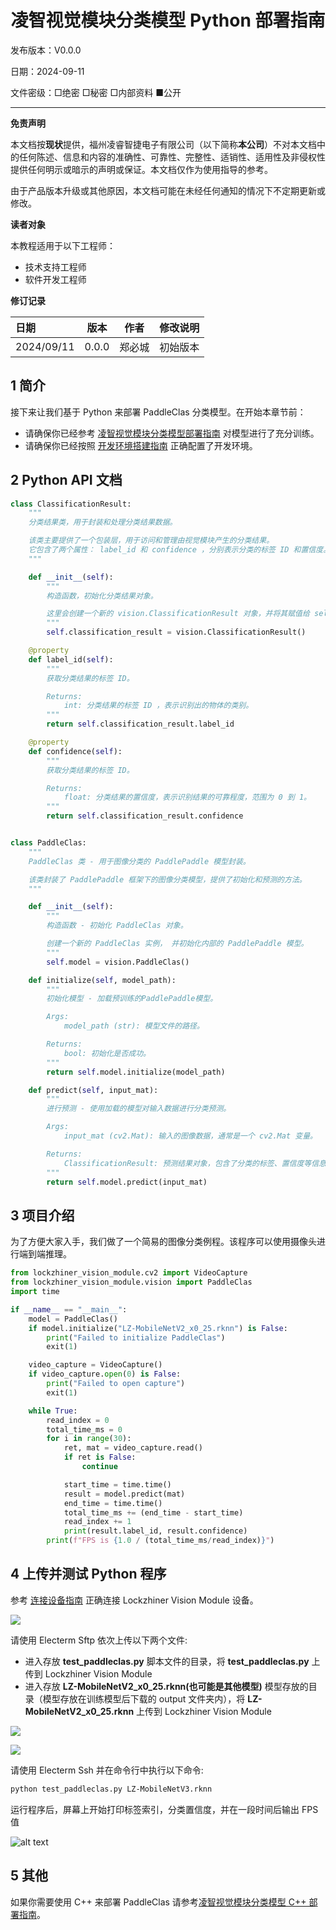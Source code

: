 <h1 align="center">凌智视觉模块分类模型 Python 部署指南</h1>

发布版本：V0.0.0

日期：2024-09-11

文件密级：□绝密 □秘密 □内部资料 ■公开  

---

**免责声明**  

本文档按**现状**提供，福州凌睿智捷电子有限公司（以下简称**本公司**）不对本文档中的任何陈述、信息和内容的准确性、可靠性、完整性、适销性、适用性及非侵权性提供任何明示或暗示的声明或保证。本文档仅作为使用指导的参考。  

由于产品版本升级或其他原因，本文档可能在未经任何通知的情况下不定期更新或修改。  

**读者对象**  

本教程适用于以下工程师：  

- 技术支持工程师  
- 软件开发工程师  

**修订记录**  

| **日期**   | **版本** | **作者** | **修改说明** |
| :--------- | -------- | -------- | ------------ |
| 2024/09/11 | 0.0.0    | 郑必城     | 初始版本     |

## 1 简介

接下来让我们基于 Python 来部署 PaddleClas 分类模型。在开始本章节前：

- 请确保你已经参考 [凌智视觉模块分类模型部署指南](../README.md) 对模型进行了充分训练。
- 请确保你已经按照 [开发环境搭建指南](../../../../docs/introductory_tutorial/python_development_environment.md) 正确配置了开发环境。

## 2 Python API 文档

```python
class ClassificationResult:
    """
    分类结果类，用于封装和处理分类结果数据。

    该类主要提供了一个包装层，用于访问和管理由视觉模块产生的分类结果。
    它包含了两个属性： label_id 和 confidence ，分别表示分类的标签 ID 和置信度。
    """

    def __init__(self):
        """
        构造函数，初始化分类结果对象。

        这里会创建一个新的 vision.ClassificationResult 对象，并将其赋值给 self.classification_result。
        """
        self.classification_result = vision.ClassificationResult()

    @property
    def label_id(self):
        """
        获取分类结果的标签 ID。

        Returns:
            int: 分类结果的标签 ID ，表示识别出的物体的类别。
        """
        return self.classification_result.label_id

    @property
    def confidence(self):
        """
        获取分类结果的标签 ID。

        Returns:
            float: 分类结果的置信度，表示识别结果的可靠程度，范围为 0 到 1。
        """
        return self.classification_result.confidence


class PaddleClas:
    """
    PaddleClas 类 - 用于图像分类的 PaddlePaddle 模型封装。

    该类封装了 PaddlePaddle 框架下的图像分类模型，提供了初始化和预测的方法。
    """

    def __init__(self):
        """
        构造函数 - 初始化 PaddleClas 对象。

        创建一个新的 PaddleClas 实例， 并初始化内部的 PaddlePaddle 模型。
        """
        self.model = vision.PaddleClas()

    def initialize(self, model_path):
        """
        初始化模型 - 加载预训练的PaddlePaddle模型。

        Args:
            model_path (str): 模型文件的路径。

        Returns:
            bool: 初始化是否成功。
        """
        return self.model.initialize(model_path)

    def predict(self, input_mat):
        """
        进行预测 - 使用加载的模型对输入数据进行分类预测。

        Args:
            input_mat (cv2.Mat): 输入的图像数据，通常是一个 cv2.Mat 变量。

        Returns:
            ClassificationResult: 预测结果对象，包含了分类的标签、置信度等信息。
        """
        return self.model.predict(input_mat)
```

## 3 项目介绍

为了方便大家入手，我们做了一个简易的图像分类例程。该程序可以使用摄像头进行端到端推理。

```python
from lockzhiner_vision_module.cv2 import VideoCapture
from lockzhiner_vision_module.vision import PaddleClas
import time

if __name__ == "__main__":
    model = PaddleClas()
    if model.initialize("LZ-MobileNetV2_x0_25.rknn") is False:
        print("Failed to initialize PaddleClas")
        exit(1)

    video_capture = VideoCapture()
    if video_capture.open(0) is False:
        print("Failed to open capture")
        exit(1)

    while True:
        read_index = 0
        total_time_ms = 0
        for i in range(30):
            ret, mat = video_capture.read()
            if ret is False:
                continue

            start_time = time.time()
            result = model.predict(mat)
            end_time = time.time()
            total_time_ms += (end_time - start_time)
            read_index += 1
            print(result.label_id, result.confidence)
        print(f"FPS is {1.0 / (total_time_ms/read_index)}")
```

## 4 上传并测试 Python 程序

参考 [连接设备指南](../../../../docs/introductory_tutorial/connect_device_using_ssh.md) 正确连接 Lockzhiner Vision Module 设备。

![](../../../../docs/introductory_tutorial/images/connect_device_using_ssh/ssh_success.png)

请使用 Electerm Sftp 依次上传以下两个文件:

- 进入存放 **test_paddleclas.py** 脚本文件的目录，将 **test_paddleclas.py** 上传到 Lockzhiner Vision Module
- 进入存放 **LZ-MobileNetV2_x0_25.rknn(也可能是其他模型)** 模型存放的目录（模型存放在训练模型后下载的 output 文件夹内），将 **LZ-MobileNetV2_x0_25.rknn** 上传到 Lockzhiner Vision Module

![](images/stfp_0.png)

![](images/stfp_1.png)

请使用 Electerm Ssh 并在命令行中执行以下命令:

```bash
python test_paddleclas.py LZ-MobileNetV3.rknn
```

运行程序后，屏幕上开始打印标签索引，分类置信度，并在一段时间后输出 FPS 值

![alt text](result_0.png)

## 5 其他

如果你需要使用 C++ 来部署 PaddleClas 请参考[凌智视觉模块分类模型 C++ 部署指南](../cpp/README.md)。
